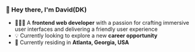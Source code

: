 ### 👋 Hey there, I'm David(DK)

- 🧑🏻‍💻 A **frontend web developer** with a passion for crafting immersive user interfaces and delivering a friendly user experience
- 💡 Currently looking to explore a new **career opportunity**
- 📍 Currently residing in **Atlanta, Georgia, USA**
